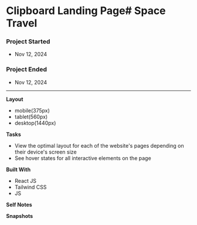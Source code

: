 # Clipboard Landing Page# Space Travel

### Project Started
- Nov 12, 2024

### Project Ended
- Nov 12, 2024
---

**Layout**
- mobile(375px)
- tablet(560px)
- desktop(1440px)

**Tasks**
- View the optimal layout for each of the website's pages depending on their device's screen size
- See hover states for all interactive elements on the page

**Built With**
- React JS
- Tailwind CSS
- JS

**Self Notes**




**Snapshots**

